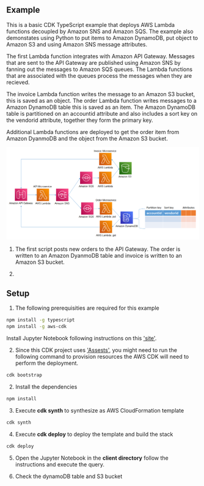 ## Example
This is a basic CDK TypeScript example that deploys AWS Lambda functions decoupled by Amazon SNS and Amazon SQS. The example also demonstates using Python to put items to Amazon DynamoDB, put object to Amazon S3 and using Amazon SNS message attributes. 

The first Lambda function integrates with Amazon API Gateway. Messages that are sent to the API Gateway are published using Amazon SNS by fanning out the messages to Amazon SQS queues. The Lambda functions that are associated with the queues process the messages when they are recieved.

The invoice Lambda function writes the message to an Amazon S3 bucket, this is saved as an object. The order Lambda function writes messages to a Amazon DynamoDB table this is saved as an item. The Amazon DynamoDB table is partitioned on an accountid attribute and also includes a sort key on the vendorid attribute, together they form the primary key.

Additional Lambda functions are deployed to get the order item from Amazon DyanmoDB and the object from the Amazon S3 bucket.

![architecture](./images/architecture_1.png "Architecture")

1. The first script posts new orders to the API Gateway. The order is written to an Amazon DyanmoDB table and invoice is written to an Amazon S3 bucket.

2. 

## Setup

1. The following prerequisities are required for this example
  
```bash
npm install -g typescript
npm install -g aws-cdk
```
Install Jupyter Notebook following instructions on this ['site'](https://jupyter.org/install).

2. Since this CDK project uses ['Assests'](https://docs.aws.amazon.com/cdk/latest/guide/assets.html), you might need to run the following command to provision resources the AWS CDK will need to perform the deployment.

```bash 
cdk bootstrap
```

2. Install the dependencies

```bash
npm install
```

3. Execute **cdk synth** to synthesize as AWS CloudFormation template

```bash
cdk synth
```

4. Execute **cdk deploy** to deploy the template and build the stack

```bash
cdk deploy
```

5. Open the Jupyter Notebook in the **client directory** follow the instructions and execute the query.

6. Check the dynamoDB table and S3 bucket